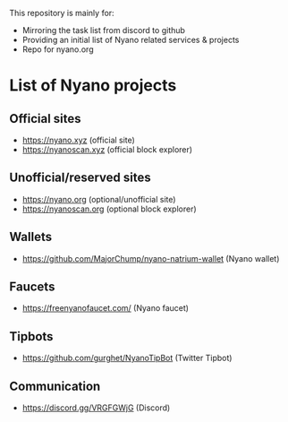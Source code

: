 This repository is mainly for:
* Mirroring the task list from discord to github
* Providing an initial list of Nyano related services & projects
* Repo for nyano.org

# List of Nyano projects
## Official sites
* https://nyano.xyz (official site)
* https://nyanoscan.xyz (official block explorer)

## Unofficial/reserved sites
* https://nyano.org (optional/unofficial site)
* https://nyanoscan.org (optional block explorer)

## Wallets
* https://github.com/MajorChump/nyano-natrium-wallet (Nyano wallet)

## Faucets
* https://freenyanofaucet.com/ (Nyano faucet)

## Tipbots
* https://github.com/gurghet/NyanoTipBot (Twitter Tipbot)

## Communication
* https://discord.gg/VRGFGWjG (Discord)

